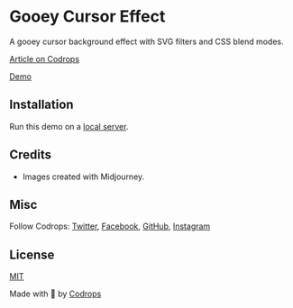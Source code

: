 # Gooey Cursor Effect

A gooey cursor background effect with SVG filters and CSS blend modes.


[Article on Codrops](https://tympanus.net/codrops/?p=72438)

[Demo](http://tympanus.net/Development/GooeyCursor/)

## Installation

Run this demo on a [local server](https://developer.mozilla.org/en-US/docs/Learn/Common_questions/Tools_and_setup/set_up_a_local_testing_server).

## Credits

- Images created with Midjourney.

## Misc

Follow Codrops: [Twitter](http://www.twitter.com/codrops), [Facebook](http://www.facebook.com/codrops), [GitHub](https://github.com/codrops), [Instagram](https://www.instagram.com/codropsss/)

## License
[MIT](LICENSE)

Made with :blue_heart:  by [Codrops](http://www.codrops.com)






